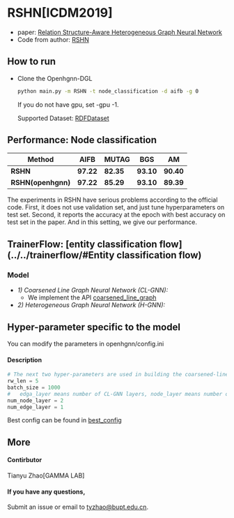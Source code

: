 # RSHN[ICDM2019]

-   paper: [Relation Structure-Aware Heterogeneous Graph Neural Network](https://ieeexplore.ieee.org/abstract/document/8970828)
-   Code from author: [RSHN](https://github.com/CheriseZhu/RSHN)

## How to run

- Clone the Openhgnn-DGL

  ```bash
  python main.py -m RSHN -t node_classification -d aifb -g 0
  ```

  If you do not have gpu, set -gpu -1.

  Supported Dataset: [RDFDataset](../../dataset/#RDF_NodeCLassification)

## Performance: Node classification

| Method             | AIFB      | MUTAG     | BGS       | AM        |
| ------------------ | --------- | --------- | --------- | --------- |
| **RSHN**           | **97.22** | **82.35** | **93.10** | **90.40** |
| **RSHN(openhgnn)** | **97.22** | **85.29** | **93.10** | **89.39** |

The experiments in RSHN have serious problems according to the official code. First, it does not use validation set, and just tune hyperparameters on test set. Second, it reports the accuracy at the epoch with best accuracy on test set in the paper. And in this setting, we give our performance.

## TrainerFlow: [entity classification flow](../../trainerflow/#Entity classification flow)

### Model

- *1) Coarsened Line Graph Neural Network (CL-GNN):*
  - We implement the API [coarsened_line_graph](../../sampler/RSHN_sampler.py)
- *2) Heterogeneous Graph Neural Network (H-GNN):*

## Hyper-parameter specific to the model

You can modify the parameters in openhgnn/config.ini

#### Description

```python
# The next two hyper-parameters are used in building the coarsened-line graph.
rw_len = 5
batch_size = 1000
#	edga_layer means number of CL-GNN layers, node_layer means number of H-GNN layers
num_node_layer = 2
num_edge_layer = 1
```

Best config can be found in [best_config](../../utils/best_config.py)

## More

#### Contirbutor

Tianyu Zhao[GAMMA LAB]

#### If you have any questions,

Submit an issue or email to [tyzhao@bupt.edu.cn](mailto:tyzhao@bupt.edu.cn).
